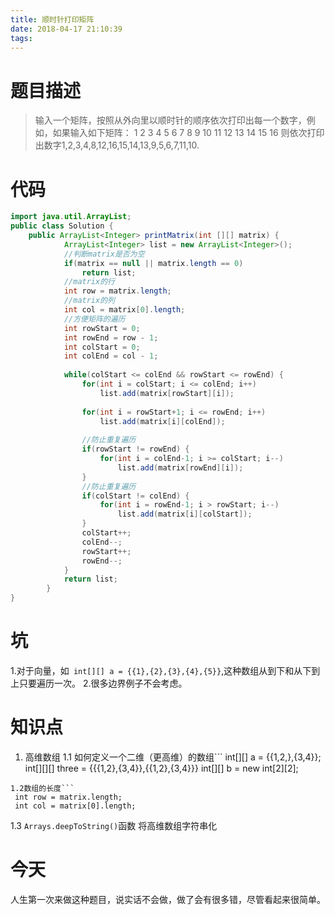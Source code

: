 ```yaml
---
title: 顺时针打印矩阵
date: 2018-04-17 21:10:39
tags:
---
```


# 题目描述
> 输入一个矩阵，按照从外向里以顺时针的顺序依次打印出每一个数字，例如，如果输入如下矩阵： 1 2 3 4 5 6 7 8 9 10 11 12 13 14 15 16 
> 则依次打印出数字1,2,3,4,8,12,16,15,14,13,9,5,6,7,11,10.

# 代码
```java
import java.util.ArrayList;
public class Solution {
    public ArrayList<Integer> printMatrix(int [][] matrix) {
	        ArrayList<Integer> list = new ArrayList<Integer>();
	        //判断matrix是否为空
	        if(matrix == null || matrix.length == 0)
	        	return list;
	        //matrix的行
	        int row = matrix.length;
	        //matrix的列
	        int col = matrix[0].length;
	        //方便矩阵的遍历
	        int rowStart = 0;
	        int rowEnd = row - 1;
	        int colStart = 0;
	        int colEnd = col - 1;
	        
	        while(colStart <= colEnd && rowStart <= rowEnd) {
	        	for(int i = colStart; i <= colEnd; i++)
	        		list.add(matrix[rowStart][i]);
	        	
	        	for(int i = rowStart+1; i <= rowEnd; i++)
	        		list.add(matrix[i][colEnd]);
	        	
	        	//防止重复遍历
	        	if(rowStart != rowEnd) {
	        		for(int i = colEnd-1; i >= colStart; i--)
	        			list.add(matrix[rowEnd][i]);
	        	}
	        	//防止重复遍历
	        	if(colStart != colEnd) {
	        		for(int i = rowEnd-1; i > rowStart; i--)
	        			list.add(matrix[i][colStart]);
	        	}
	        	colStart++;
	        	colEnd--;
	        	rowStart++;
	        	rowEnd--;
	        }
	        return list;
	    }
}
```
# 坑 
1.对于向量，如``` int[][] a = {{1},{2},{3},{4},{5}}```,这种数组从到下和从下到上只要遍历一次。
2.很多边界例子不会考虑。
# 知识点
1. 高维数组
1.1 如何定义一个二维（更高维）的数组```
int[][] a = {{1,2,},{3,4}};
int[][][] three = {{{1,2},{3,4}},{{1,2},{3,4}}}
int[][] b = new int[2][2];
```
1.2数组的长度```
 int row = matrix.length;
 int col = matrix[0].length;
 ```
1.3 ```Arrays.deepToString()```函数
将高维数组字符串化

# 今天
人生第一次来做这种题目，说实话不会做，做了会有很多错，尽管看起来很简单。


